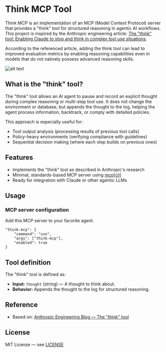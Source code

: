 # Think MCP Tool

Think MCP is an implementation of an MCP (Model Context Protocol) server that provides a "think" tool for structured reasoning in agentic AI workflows. This project is inspired by the Anthropic engineering article: [The "think" tool: Enabling Claude to stop and think in complex tool use situations](https://www.anthropic.com/engineering/claude-think-tool).

According to the referenced article, adding the think tool can lead to improved evaluation metrics by enabling reasoning capabilities even in models that do not natively possess advanced reasoning skills.

![alt text](tau_bench.png)

## What is the "think" tool?
The "think" tool allows an AI agent to pause and record an explicit thought during complex reasoning or multi-step tool use. It does not change the environment or database, but appends the thought to the log, helping the agent process information, backtrack, or comply with detailed policies.

This approach is especially useful for:
- Tool output analysis (processing results of previous tool calls)
- Policy-heavy environments (verifying compliance with guidelines)
- Sequential decision making (where each step builds on previous ones)

## Features
- Implements the "think" tool as described in Anthropic's research
- Minimal, standards-based MCP server using [mcp[cli]](https://pypi.org/project/mcp/)
- Ready for integration with Claude or other agentic LLMs

## Usage

### MCP server configuration
Add this MCP server to your facorite agent.
```
"think-mcp": {
    "command": "uvx",
    "args": ["think-mcp"],
    "enabled": true
}
```

## Tool definition
The "think" tool is defined as:
- **Input:** `thought` (string) — A thought to think about.
- **Behavior:** Appends the thought to the log for structured reasoning.

## Reference
- Based on: [Anthropic Engineering Blog — The "think" tool](https://www.anthropic.com/engineering/claude-think-tool)

## License
MIT License — see [LICENSE](LICENSE)